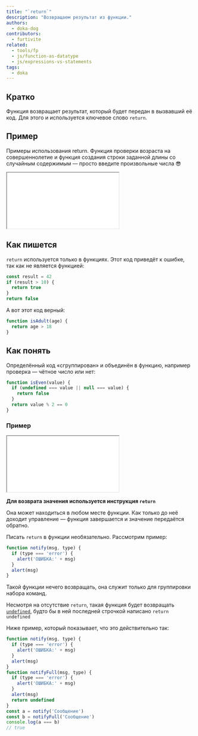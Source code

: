 ```yaml
---
title: "`return`"
description: "Возвращаем результат из функции."
authors:
  - doka-dog
contributors:
  - furtivite
related:
  - tools/fp
  - js/function-as-datatype
  - js/expressions-vs-statements
tags:
  - doka
---
```


## Кратко

Функция возвращает результат, который будет передан в вызвавший её код. Для этого и используется ключевое слово `return`.

## Пример

Примеры использования return. Функция проверки возраста на совершеннолетие и функция создания строки заданной длины со случайным содержимым — просто введите произвольные числа 😎

<iframe title="Название — return — Дока" src="demos/return-work/" heigh="200"></iframe>

## Как пишется

`return` используется только в функциях. Этот код приведёт к ошибке, так как не является функцией:

```js
const result = 42
if (result > 10) {
  return true
}
return false
```

А вот этот код верный:

```js
function isAdult(age) {
  return age > 18
}
```

## Как понять

Определённый код «сгруппирован» и объединён в функцию, например проверка — чётное число или нет:

```js
function isEven(value) {
  if (undefined === value || null === value) {
    return false
  }
  return value % 2 == 0
}
```

### Пример

<iframe title="Название — return — Дока" src="demos/return-understand/" heigh="200"></iframe>

__Для возврата значения используется инструкция `return`__

Она может находиться в любом месте функции. Как только до неё доходит управление — функция завершается и значение передаётся обратно.

Писать `return` в функции необязательно. Рассмотрим пример:

```js
function notify(msg, type) {
  if (type === 'error') {
    alert('ОШИБКА:' + msg)
  }
  alert(msg)
}
```

Такой функции нечего возвращать, она служит только для группировки набора команд.

Несмотря на отсутствие `return`, такая функция будет возвращать [`undefined`](/js/undefined/), будто бы в ней последней строчкой написано `return undefined`

Ниже пример, который показывает, что это действительно так:

```js
function notify(msg, type) {
  if (type === 'error') {
    alert('ОШИБКА:' + msg)
  }
  alert(msg)
}
function notifyFull(msg, type) {
  if (type === 'error') {
    alert('ОШИБКА:' + msg)
  }
  alert(msg)
  return undefined
}
const a = notify('Сообщение')
const b = notifyFull('Сообщение')
console.log(a === b)
// true
```
